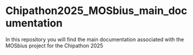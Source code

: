 # Chipathon2025_MOSbius_main_documentation
In this repository you will find the main documentation associated with the MOSbius project for the Chipathon 2025
